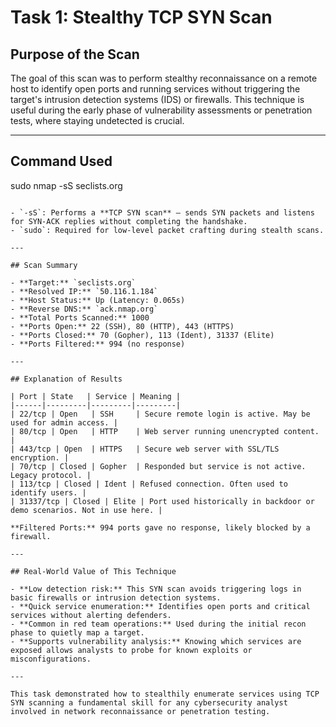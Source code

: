 # Task 1: Stealthy TCP SYN Scan

## Purpose of the Scan
The goal of this scan was to perform stealthy reconnaissance on a remote host to identify open ports and running services without triggering the target's intrusion detection systems (IDS) or firewalls. This technique is useful during the early phase of vulnerability assessments or penetration tests, where staying undetected is crucial.

---

## Command Used

sudo nmap -sS seclists.org
```

- `-sS`: Performs a **TCP SYN scan** — sends SYN packets and listens for SYN-ACK replies without completing the handshake.
- `sudo`: Required for low-level packet crafting during stealth scans.

---

## Scan Summary

- **Target:** `seclists.org`
- **Resolved IP:** `50.116.1.184`
- **Host Status:** Up (Latency: 0.065s)
- **Reverse DNS:** `ack.nmap.org`
- **Total Ports Scanned:** 1000
- **Ports Open:** 22 (SSH), 80 (HTTP), 443 (HTTPS)
- **Ports Closed:** 70 (Gopher), 113 (Ident), 31337 (Elite)
- **Ports Filtered:** 994 (no response)

---

## Explanation of Results

| Port | State   | Service | Meaning |
|------|---------|---------|---------|
| 22/tcp | Open   | SSH     | Secure remote login is active. May be used for admin access. |
| 80/tcp | Open   | HTTP    | Web server running unencrypted content. |
| 443/tcp | Open  | HTTPS   | Secure web server with SSL/TLS encryption. |
| 70/tcp | Closed | Gopher  | Responded but service is not active. Legacy protocol. |
| 113/tcp | Closed | Ident | Refused connection. Often used to identify users. |
| 31337/tcp | Closed | Elite | Port used historically in backdoor or demo scenarios. Not in use here. |

**Filtered Ports:** 994 ports gave no response, likely blocked by a firewall.

---

## Real-World Value of This Technique

- **Low detection risk:** This SYN scan avoids triggering logs in basic firewalls or intrusion detection systems.
- **Quick service enumeration:** Identifies open ports and critical services without alerting defenders.
- **Common in red team operations:** Used during the initial recon phase to quietly map a target.
- **Supports vulnerability analysis:** Knowing which services are exposed allows analysts to probe for known exploits or misconfigurations.

---

This task demonstrated how to stealthily enumerate services using TCP SYN scanning a fundamental skill for any cybersecurity analyst involved in network reconnaissance or penetration testing.
